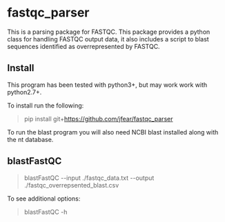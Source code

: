 # fastqc_parser

This is a parsing package for FASTQC. This package provides a python class for
handling FASTQC output data, it also includes a script to blast sequences identified
as overrepresented by FASTQC.

## Install
This program has been tested with python3+, but may work work with python2.7+.

To install run the following:
> pip install git+https://github.com/jfear/fastqc_parser

To run the blast program you will also need NCBI blast installed along with the nt database.

## blastFastQC

> blastFastQC --input ./fastqc_data.txt --output ./fastqc_overrepsented_blast.csv

To see additional options:

> blastFastQC -h
